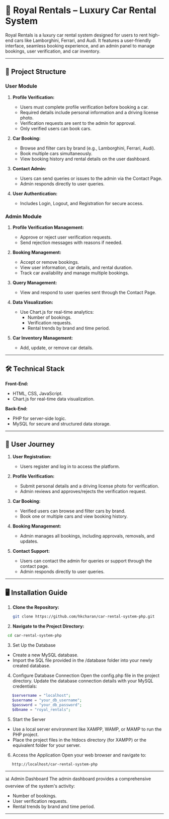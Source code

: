 # 🚗 Royal Rentals – Luxury Car Rental System

Royal Rentals is a luxury car rental system designed for users to rent high-end cars like Lamborghini, Ferrari, and Audi. It features a user-friendly interface, seamless booking experience, and an admin panel to manage bookings, user verification, and car inventory.

---

## 📂 Project Structure

### User Module
1. **Profile Verification:**
   - Users must complete profile verification before booking a car.
   - Required details include personal information and a driving license photo.
   - Verification requests are sent to the admin for approval.
   - Only verified users can book cars.

2. **Car Booking:**
   - Browse and filter cars by brand (e.g., Lamborghini, Ferrari, Audi).
   - Book multiple cars simultaneously.
   - View booking history and rental details on the user dashboard.

3. **Contact Admin:**
   - Users can send queries or issues to the admin via the Contact Page.
   - Admin responds directly to user queries.

4. **User Authentication:**
   - Includes Login, Logout, and Registration for secure access.

### Admin Module
1. **Profile Verification Management:**
   - Approve or reject user verification requests.
   - Send rejection messages with reasons if needed.

2. **Booking Management:**
   - Accept or remove bookings.
   - View user information, car details, and rental duration.
   - Track car availability and manage multiple bookings.

3. **Query Management:**
   - View and respond to user queries sent through the Contact Page.

4. **Data Visualization:**
   - Use Chart.js for real-time analytics:
     - Number of bookings.
     - Verification requests.
     - Rental trends by brand and time period.

5. **Car Inventory Management:**
   - Add, update, or remove car details.

---

## 🛠️ Technical Stack

**Front-End:**
- HTML, CSS, JavaScript.
- Chart.js for real-time data visualization.

**Back-End:**
- PHP for server-side logic.
- MySQL for secure and structured data storage.

---

## 🔄 User Journey

1. **User Registration:**
   - Users register and log in to access the platform.

2. **Profile Verification:**
   - Submit personal details and a driving license photo for verification.
   - Admin reviews and approves/rejects the verification request.

3. **Car Booking:**
   - Verified users can browse and filter cars by brand.
   - Book one or multiple cars and view booking history.

4. **Booking Management:**
   - Admin manages all bookings, including approvals, removals, and updates.

5. **Contact Support:**
   - Users can contact the admin for queries or support through the contact page.
   - Admin responds directly to user queries.

---

## 🖥️ Installation Guide

1. **Clone the Repository:**
   ```bash
   git clone https://github.com/hkcharan/car-rental-system-php.git
   ```

2. **Navigate to the Project Directory:**
  ```bash
   cd car-rental-system-php
```

3. Set Up the Database
  - Create a new MySQL database.
  - Import the SQL file provided in the /database folder into your newly created database.

4. Configure Database Connection
Open the config.php file in the project directory.
Update the database connection details with your MySQL credentials:
```php
   $servername = "localhost";
   $username = "your_db_username";
   $password = "your_db_password";
   $dbname = "royal_rentals";
```

5. Start the Server
  - Use a local server environment like XAMPP, WAMP, or MAMP to run the PHP project.
  - Place the project files in the htdocs directory (for XAMPP) or the equivalent folder for your server.

6. Access the Application
Open your web browser and navigate to:
```bash
   http://localhost/car-rental-system-php
```

---

📊 Admin Dashboard
The admin dashboard provides a comprehensive overview of the system's activity:
   - Number of bookings.
   - User verification requests.
   - Rental trends by brand and time period.

---


